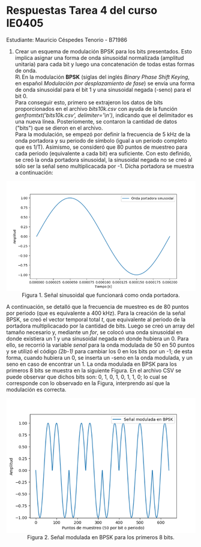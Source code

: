 # Respuestas Tarea 4 del curso IE0405
Estudiante: Mauricio Céspedes Tenorio - B71986

1. Crear un esquema de modulación BPSK para los bits presentados. Esto implica asignar una forma de onda sinusoidal normalizada (amplitud unitaria) para cada bit y luego una concatenación de todas estas formas de onda.  
R\ En la modulación **BPSK** (siglas del inglés *Binary Phase Shift Keying*, en español *Modulación por desplazamiento de fase*) se envía una forma de onda sinusoidal para el bit 1 y una sinusoidal negada (-seno) para el bit 0.  
Para conseguir esto, primero se extrajeron los datos de bits proporcionados en el archivo *bits10k.csv* con ayuda de la función *genfromtxt('bits10k.csv', delimiter='\n')*, indicando que el delimitador es una nueva línea. Posteriomente, se contaron la cantidad de datos ("bits") que se dieron en el archivo.  
Para la modulación, se empezó por definir la frecuencia de 5 kHz de la onda portadora y su periodo de símbolo (igual a un periodo completo que es 1/T). Asimismo, se consideró que 80 puntos de muestreo para cada periodo (equivalente a cada bit) era suficiente. Con esto  definido, se creó la onda portadora sinusoidal, la sinusoidal negada no se creó al sólo ser la señal seno multiplicacada por -1. Dicha portadora se muestra a continuación:  
<p align="center">
  <img src="Imagenes/Portadora.png"/>
  <br>
  Figura 1. Señal sinusoidal que funcionará como onda portadora.
</p>  
A continuación, se detalló que la frecuencia de muestreo es de 80 puntos por periodo (que es equivalente a 400 kHz). Para la creación de la señal BPSK, se creó el vector temporal total <em>t</em>, que equivalente al periodo de la portadora multiplicacado por la cantidad de bits. Luego se creó un array del tamaño necesario y, mediante un <em>for</em>, se colocó una onda sinusoidal en donde existiera un 1 y una sinusoidal negada en donde hubiera un 0. Para ello, se recorrió la variable <em>senal</em> para la onda modulada de 50 en 50 puntos y se utilizó el código <em>(2b-1)</em> para cambiar los 0 en los bits por un -1; de esta forma, cuando hubiera un 0, se inserta un -seno en la onda modulada, y un seno en caso de encontrar un 1.  
La onda modulada en BPSK para los primeros 8 bits se muestra en la siguiente Figura. En el archivo CSV se puede observar que dichos bits son: 0, 1, 0, 1, 0, 1, 1, 0; lo cual se corresponde con lo observado en la Figura, interprendo así que la modulación es correcta.  
<p align="center">
  <img src="Imagenes/Senal_BPSK.png"/>
  <br>
  Figura 2. Señal modulada en BPSK para los primeros 8 bits.
</p>  
